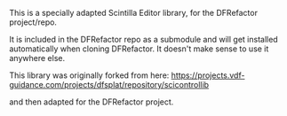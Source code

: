 This is a specially adapted Scintilla Editor library, for the DFRefactor project/repo.

It is included in the DFRefactor repo as a submodule and will get installed automatically when cloning DFRefactor. It doesn't make sense to use it anywhere else.

This library was originally forked from here:
https://projects.vdf-guidance.com/projects/dfsplat/repository/scicontrollib

and then adapted for the DFRefactor project.
